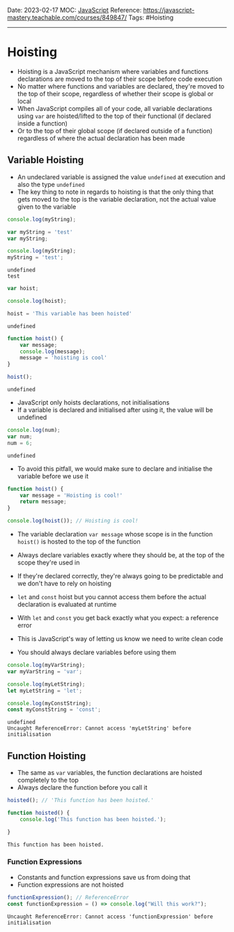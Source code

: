 Date: 2023-02-17
MOC: [JavaScript](../../1.%20MOC/JavaScript.md)
Reference: https://javascript-mastery.teachable.com/courses/849847/
Tags: #Hoisting

---
# Hoisting
* Hoisting is a JavaScript mechanism where variables and functions declarations are moved to the top of their scope before code execution
* No matter where functions and variables are declared, they're moved to the top of their scope, regardless of whether their scope is global or local
* When JavaScript compiles all of your code, all variable declarations using `var` are hoisted/lifted to the top of their functional (if declared inside a function)
* Or to the top of their global scope (if declared outside of a function) regardless of where the actual declaration has been made

## Variable Hoisting
* An undeclared variable is assigned the value `undefined`  at execution and also the type `undefined`
* The key thing to note in regards to hoisting is that the only thing that gets moved to the top is the variable declaration, not the actual value given to the variable
```JavaScript
console.log(myString);

var myString = 'test'
var myString;

console.log(myString);
myString = 'test';
```
```console
undefined
test
```

```JavaScript
var hoist;

console.log(hoist);

hoist = 'This variable has been hoisted'
```
```console
undefined
```

```JavaScript
function hoist() {
    var message;
    console.log(message);
    message = 'hoisting is cool'
}

hoist();
```
```console
undefined
```

* JavaScript only hoists declarations, not initialisations
* If a variable is declared and initialised after using it, the value will be undefined
```JavaScript
console.log(num);
var num;
num = 6;
```
```console
undefined
```

* To avoid this pitfall, we would make sure to declare and initialise the variable before we use it
```JavaScript
function hoist() {
    var message = 'Hoisting is cool!'
    return message;
}

console.log(hoist()); // Hoisting is cool!
```

* The variable declaration `var message` whose scope is in the function `hoist()` is hosted to the top of the function

* Always declare variables exactly where they should be, at the top of the scope they're used in
* If they're declared correctly, they're always going to be predictable and we don't have to rely on hoisting

* `let` and `const` hoist but you cannot access them before the actual declaration is evaluated at runtime
* With `let` and `const` you get back exactly what you expect: a reference error
* This is JavaScript's way of letting us know we need to write clean code
* You should always declare variables before using them

```JavaScript
console.log(myVarString);
var myVarString = 'var';

console.log(myLetString);
let myLetString = 'let';

console.log(myConstString);
const myConstString = 'const';
```
```console
undefined
Uncaught ReferenceError: Cannot access 'myLetString' before initialisation
```

## Function Hoisting
* The same as `var` variables, the function declarations are hoisted completely to the top
* Always declare the function before you call it

```JavaScript
hoisted(); // 'This function has been hoisted.'

function hoisted() {
    console.log('This function has been hoisted.');

}
```
```console
This function has been hoisted.
```

### Function Expressions
* Constants and function expressions save us from doing that
* Function expressions are not hoisted
 ```JavaScript
functionExpression(); // ReferenceError
const functionExpression = () => console.log("Will this work?");
```
```console
Uncaught ReferenceError: Cannot access 'functionExpression' before initialisation
```



